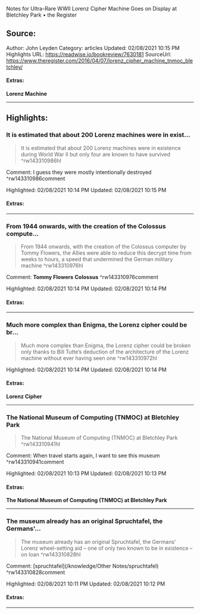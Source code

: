 Notes for Ultra-Rare WWII Lorenz Cipher Machine Goes on Display at Bletchley Park • the Register

## Source:
Author: John Leyden
Category: articles
Updated: 02/08/2021 10:15 PM
Highlights URL: https://readwise.io/bookreview/7630181
SourceUrl: https://www.theregister.com/2016/04/07/lorenz_cipher_machine_tnmoc_bletchley/


#### Extras:
**Lorenz Machine**

 
-----
 ## Highlights:

### It is estimated that about 200 Lorenz machines were in exist...
>It is estimated that about 200 Lorenz machines were in existence during World War II but only four are known to have survived ^rw143310986hl

Comment: I guess they were mostly intentionally destroyed ^rw143310986comment

Highlighted: 02/08/2021 10:14 PM
Updated: 02/08/2021 10:15 PM


#### Extras:



------

### From 1944 onwards, with the creation of the Colossus compute...
>From 1944 onwards, with the creation of the Colossus computer by Tommy Flowers, the Allies were able to reduce this decrypt time from weeks to hours, a speed that undermined the German military machine ^rw143310976hl

Comment: **Tommy Flowers** **Colossus** ^rw143310976comment

Highlighted: 02/08/2021 10:14 PM
Updated: 02/08/2021 10:14 PM


#### Extras:



------

### Much more complex than Enigma, the Lorenz cipher could be br...
>Much more complex than Enigma, the Lorenz cipher could be broken only thanks to Bill Tutte’s deduction of the architecture of the Lorenz machine without ever having seen one ^rw143310972hl


Highlighted: 02/08/2021 10:14 PM
Updated: 02/08/2021 10:14 PM


#### Extras:
**Lorenz Cipher**


------

### The National Museum of Computing (TNMOC) at Bletchley Park
>The National Museum of Computing (TNMOC) at Bletchley Park ^rw143310941hl

Comment: When travel starts again, I want to see this museum ^rw143310941comment

Highlighted: 02/08/2021 10:13 PM
Updated: 02/08/2021 10:13 PM


#### Extras:
**The National Museum of Computing (TNMOC) at Bletchley Park**


------

### The museum already has an original Spruchtafel, the Germans'...
>The museum already has an original Spruchtafel, the Germans' Lorenz wheel-setting aid – one of only two known to be in existence – on loan ^rw143310828hl

Comment: [spruchtafel](/knowledge/Other Notes/spruchtafel) ^rw143310828comment

Highlighted: 02/08/2021 10:11 PM
Updated: 02/08/2021 10:12 PM


#### Extras:



------

